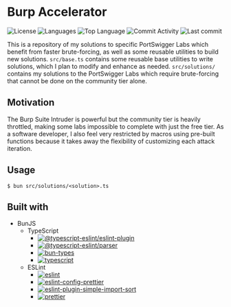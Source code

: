 # Burp Accelerator

![License](https://img.shields.io/github/license/zS1L3NT/ts-burp-accelerator?style=for-the-badge) ![Languages](https://img.shields.io/github/languages/count/zS1L3NT/ts-burp-accelerator?style=for-the-badge) ![Top Language](https://img.shields.io/github/languages/top/zS1L3NT/ts-burp-accelerator?style=for-the-badge) ![Commit Activity](https://img.shields.io/github/commit-activity/y/zS1L3NT/ts-burp-accelerator?style=for-the-badge) ![Last commit](https://img.shields.io/github/last-commit/zS1L3NT/ts-burp-accelerator?style=for-the-badge)

This is a repository of my solutions to specific PortSwigger Labs which benefit from faster brute-forcing, as well as some reusable utilities to build new solutions. `src/base.ts` contains some reusable base utilities to write solutions, which I plan to modify and enhance as needed. `src/solutions/` contains my solutions to the PortSwigger Labs which require brute-forcing that cannot be done on the community tier alone. 

## Motivation

The Burp Suite Intruder is powerful but the community tier is heavily throttled, making some labs impossible to complete with just the free tier. As a software developer, I also feel very restricted by macros using pre-built functions because it takes away the flexibility of customizing each attack iteration.

## Usage

```
$ bun src/solutions/<solution>.ts
```

## Built with

-	BunJS
	-	TypeScript
        -   [![@typescript-eslint/eslint-plugin](https://img.shields.io/badge/%40typescript--eslint%2Feslint--plugin-latest-red?style=flat-square)](https://npmjs.com/package/@typescript-eslint/eslint-plugin/v/latest)
        -   [![@typescript-eslint/parser](https://img.shields.io/badge/%40typescript--eslint%2Fparser-latest-red?style=flat-square)](https://npmjs.com/package/@typescript-eslint/parser/v/latest)
        -   [![bun-types](https://img.shields.io/badge/bun--types-%5E1.0.7-red?style=flat-square)](https://npmjs.com/package/bun-types/v/1.0.7)
        -   [![typescript](https://img.shields.io/badge/typescript-latest-red?style=flat-square)](https://npmjs.com/package/typescript/v/latest)
	-	ESLint
        -   [![eslint](https://img.shields.io/badge/eslint-latest-red?style=flat-square)](https://npmjs.com/package/eslint/v/latest)
        -   [![eslint-config-prettier](https://img.shields.io/badge/eslint--config--prettier-latest-red?style=flat-square)](https://npmjs.com/package/eslint-config-prettier/v/latest)
        -   [![eslint-plugin-simple-import-sort](https://img.shields.io/badge/eslint--plugin--simple--import--sort-latest-red?style=flat-square)](https://npmjs.com/package/eslint-plugin-simple-import-sort/v/latest)
        -   [![prettier](https://img.shields.io/badge/prettier-latest-red?style=flat-square)](https://npmjs.com/package/prettier/v/latest)